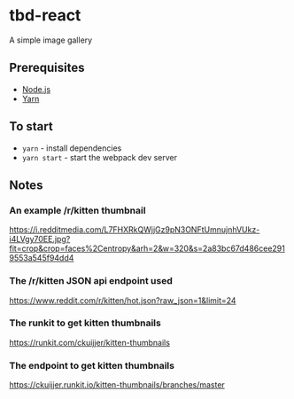 # tbd-react

A simple image gallery

## Prerequisites

* [Node.js](https://nodejs.org/en/)
* [Yarn](https://yarnpkg.com/en/)

## To start

* `yarn` - install dependencies
* `yarn start` - start the webpack dev server

## Notes

### An example /r/kitten thumbnail 
https://i.redditmedia.com/L7FHXRkQWjjGz9pN3ONFtUmnujnhVUkz-i4LVgy70EE.jpg?fit=crop&crop=faces%2Centropy&arh=2&w=320&s=2a83bc67d486cee2919553a545f94dd4

### The /r/kitten JSON api endpoint used
https://www.reddit.com/r/kitten/hot.json?raw_json=1&limit=24

### The runkit to get kitten thumbnails
https://runkit.com/ckuijjer/kitten-thumbnails

### The endpoint to get kitten thumbnails
https://ckuijjer.runkit.io/kitten-thumbnails/branches/master